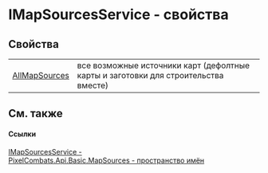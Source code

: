 # IMapSourcesService - свойства




## Свойства
<table>
<tr>
<td><a href="0736fc7c-f3bd-e8f6-efd6-dee68a2faf8c">AllMapSources</a></td>
<td>все возможные источники карт (дефолтные карты и заготовки для строительства вместе)</td></tr>
</table>

## См. также


#### Ссылки
<a href="ba38e994-dd4d-0c1c-bfdf-55e157ce88cd">IMapSourcesService - </a>  
<a href="ca209e86-4e5b-5c7e-c7f6-864f2399b768">PixelCombats.Api.Basic.MapSources - пространство имён</a>  
